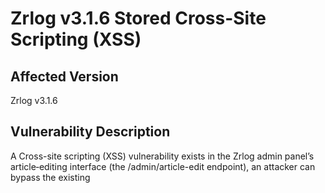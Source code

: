 # Zrlog v3.1.6 Stored Cross-Site Scripting (XSS)

## Affected Version

Zrlog v3.1.6

## Vulnerability Description

A Cross-site scripting (XSS) vulnerability exists in the Zrlog admin panel’s article‑editing interface (the /admin/article-edit endpoint), an attacker can bypass the existing <script>-tag filtering by uploading a specially crafted attachment. This allows malicious script content to be stored and later executed whenever a user views the published article, resulting in a stored XSS vulnerability.

## Vulnerability Detail

The following is the article editing page.

<img title="" src="images/xss1.png" alt="" data-align="center">

By adding <script>-tag and attachments, click the “Publish” button.

<img src="images/xss2.png" title="" alt="" data-align="center">

When a user visits that page, they will be subjected to an XSS attack.

<img title="" src="images/xss3.png" alt="" data-align="center">
